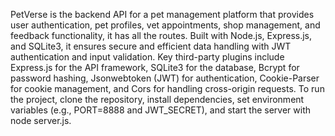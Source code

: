 PetVerse is the backend API for a pet management platform that provides user authentication, pet profiles, vet appointments, shop management, and feedback functionality, it has all the routes. Built with Node.js, Express.js, and SQLite3, it ensures secure and efficient data handling with JWT authentication and input validation. Key third-party plugins include Express.js for the API framework, SQLite3 for the database, Bcrypt for password hashing, Jsonwebtoken (JWT) for authentication, Cookie-Parser for cookie management, and Cors for handling cross-origin requests. To run the project, clone the repository, install dependencies, set environment variables (e.g., PORT=8888 and JWT_SECRET), and start the server with node server.js.
